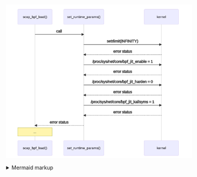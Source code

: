 <!-- generated by mermaid compile action - START -->
![~mermaid diagram 1~](/output/input_2_0_scap_bpf_load_initial_setup-md-1.png)
<details>
  <summary>Mermaid markup</summary>

```mermaid
sequenceDiagram
    scap_bpf_load()->>set_runtime_params(): call
    set_runtime_params()->>kernel: setrlimit(INFINITY)
    kernel-->>set_runtime_params(): error status
    set_runtime_params()->>kernel: /proc/sys/net/core/bpf_jit_enable = 1
    kernel-->>set_runtime_params(): error status
    set_runtime_params()->>kernel: /proc/sys/net/core/bpf_jit_harden = 0
    kernel-->>set_runtime_params(): error status
    set_runtime_params()->>kernel: /proc/sys/net/core/bpf_jit_kallsyms = 1
    kernel-->>set_runtime_params(): error status
    set_runtime_params()-->>scap_bpf_load(): error status
    Note over scap_bpf_load(): ...
```

</details>
<!-- generated by mermaid compile action - END -->
